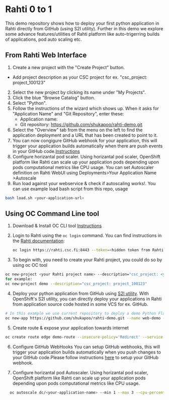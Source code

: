 # Rahti 0 to 1

This demo repository shows how to deploy your first python application in Rahti directly from GitHub (using S2I utility). Further in this demo we explore some advance features/utilities of Rahti platform like auto-trigerring builds of applications, pod auto scaling etc.

## From Rahti Web Interface
1. Create a new project with the "Create Project" button.
  * Add project description as your CSC project for ex. "csc_project: project_100123"
2. Select the new project by clicking its name under "My Projects".
3. Click the blue "Browse Catalog" button.
4. Select "Python".
5. Follow the instructions of the wizard which shows up. When it asks for
   "Application Name" and "Git Repository", enter these:
   * Application name: <your-application-name>
   * Git repository: https://github.com/shukapoo/rahti-demo.git
7. Select the "Overview" tab from the menu on the left to find the application
   deployment and a URL that has been created to point to it.
8. You can now congigure GitHub webhook for your application, this will trigger your application builds automatically when there are push events in your GitHub code.[Instructions](https://docs.openshift.com/container-platform/3.5/dev_guide/builds/triggering_builds.html#github-webhooks)
9. Configure horizantal pod scaler. Using horizantal pod scaler, OpenShift platform like Rahti can scale up your application pods depending upon pods computational metrics like CPU usage. You can set Autoscaler definition on Rahti WebUI using Deployments>Your Application Name >Autoscale
10. Run load against your webservice & check if autoscaling works!. You can use example load bash script from this repo, usage

```bash
bash load.sh <your-application-url>
 ```
## Using OC Command Line tool
1. Download & Install OC CLI tool [Instructions](https://docs.okd.io/latest/cli_reference/get_started_cli.html)
2. Login to Rahti using the `oc login` command. You can find
   instructions in the [Rahti documentation](https://rahti.csc.fi/usage/cli/):

   ```bash
   oc login https://rahti.csc.fi:8443 --token=<hidden token from Rahti>
   ```
3. To begin with, you need to create your Rahti project, you could do so by using oc OC tool
 ```bash
oc new-project <your Rahti project name> --description="csc_project: <your CSC project name>"
for example:
oc new-project demo --description="csc_project: project_100123"
```
4. Deploy your python application from GitHub using [S2I utility](https://docs.openshift.com/container-platform/3.6/creating_images/s2i.html). With OpenShift's S2I utility, you can directly deploy your applications in Rahti from application source code hosted in some VCS for ex. GitHub.
```bash
# In this example we use current repository to deploy a demo Python Flask web application.
oc new-app https://github.com/shukapoo/rahti-demo.git --name web-demo -e APP_FILE=src/app.py
```
5. Create route & expose your application towards internet

```bash
oc create route edge demo-route --insecure-policy='Redirect' --service web-demo
```
6. Configure GitHub WebHooks
You can setup GitHub webhooks, this will trigger your application builds automatically when you push changes to your GitHub code.Please follow instructions [here](https://docs.openshift.com/container-platform/3.5/dev_guide/builds/triggering_builds.html#github-webhooks) to setup your GitHub webhook.

7. Configure horizantal pod Autoscaler. Using horizantal pod scaler, OpenShift platform like Rahti can scale up your application pods depending upon pods computational metrics like CPU usage.
 ```bash
   oc autoscale dc/<your-application-name> --min 1 --max 3 --cpu-percent=10
   ```

